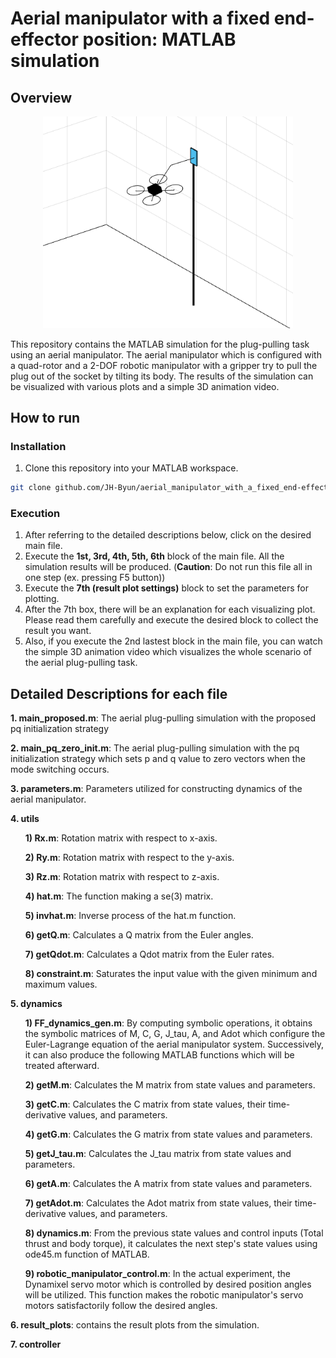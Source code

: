 # Aerial manipulator with a fixed end-effector position: MATLAB simulation
## Overview
<p align="center"><img src="aerial_manipulator_2.PNG" width="400" height="338.5">
  
This repository contains the MATLAB simulation for the plug-pulling task using an aerial manipulator. The aerial manipulator which is configured with a quad-rotor and a 2-DOF robotic manipulator with a gripper try to pull the plug out of the socket by tilting its body. The results of the simulation can be visualized with various plots and a simple 3D animation video.

## How to run
### Installation
1. Clone this repository into your MATLAB workspace.  
```sh
git clone github.com/JH-Byun/aerial_manipulator_with_a_fixed_end-effector_position-matlab.git
```

### Execution
1. After referring to the detailed descriptions below, click on the desired main file.
2. Execute the **1st, 3rd, 4th, 5th, 6th** block of the main file. All the simulation results will be produced. (**Caution**: Do not run this file all in one step (ex. pressing F5 button))
3. Execute the **7th (result plot settings)** block to set the parameters for plotting.
4. After the 7th box, there will be an explanation for each visualizing plot. Please read them carefully and execute the desired block to collect the result you want.
5. Also, if you execute the 2nd lastest block in the main file, you can watch the simple 3D animation video which visualizes the whole scenario of the aerial plug-pulling task.
  
## Detailed Descriptions for each file
**1. main_proposed.m**: The aerial plug-pulling simulation with the proposed pq initialization strategy
  
**2. main_pq_zero_init.m**: The aerial plug-pulling simulation with the pq initialization strategy which sets p and q value to zero vectors when the mode switching occurs. 
  
**3. parameters.m**: Parameters utilized for constructing dynamics of the aerial manipulator.
  
**4. utils**
  <ol>
    
  **1) Rx.m**: Rotation matrix with respect to x-axis.
    
  **2) Ry.m**: Rotation matrix with respect to the y-axis.
    
  **3) Rz.m**: Rotation matrix with respect to z-axis.
    
  **4) hat.m**: The function making a se(3) matrix. 
    
  **5) invhat.m**: Inverse process of the hat.m function.
    
  **6) getQ.m**: Calculates a Q matrix from the Euler angles.
    
  **7) getQdot.m**: Calculates a Qdot matrix from the Euler rates.
    
  **8) constraint.m**: Saturates the input value with the given minimum and maximum values.
    
  </ol>
  
**5. dynamics**
  <ol>
    
  **1) FF_dynamics_gen.m**: By computing symbolic operations, it obtains the symbolic matrices of M, C, G, J_tau, A, and Adot which configure the Euler-Lagrange equation of the aerial manipulator system. Successively, it can also produce the following MATLAB functions which will be treated afterward.
    
  **2) getM.m**: Calculates the M matrix from state values and parameters.
    
  **3) getC.m**: Calculates the C matrix from state values, their time-derivative values, and parameters.
    
  **4) getG.m**: Calculates the G matrix from state values and parameters.
    
  **5) getJ_tau.m**: Calculates the J_tau matrix from state values and parameters.
    
  **6) getA.m**: Calculates the A matrix from state values and parameters.
    
  **7) getAdot.m**: Calculates the Adot matrix from state values, their time-derivative values, and parameters.
    
  **8) dynamics.m**: From the previous state values and control inputs (Total thrust and body torque), it calculates the next step's state values using ode45.m function of MATLAB.
 
  **9) robotic_manipulator_control.m**: In the actual experiment, the Dynamixel servo motor which is controlled by desired position angles will be utilized. This function makes the robotic manipulator's servo motors satisfactorily follow the desired angles.
  </ol>
  
**6. result_plots**: contains the result plots from the simulation.
  
**7. controller**
